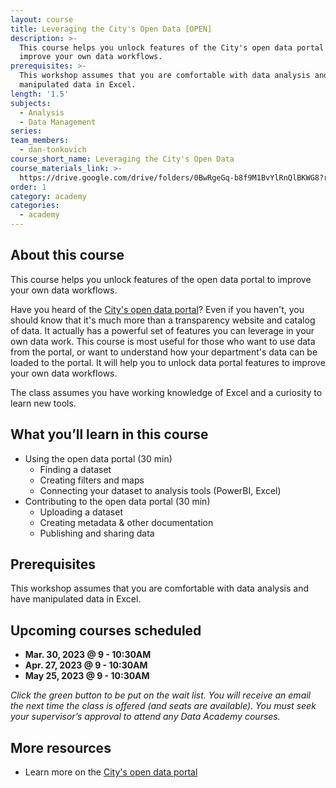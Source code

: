 ```yaml
---
layout: course
title: Leveraging the City's Open Data [OPEN]
description: >-
  This course helps you unlock features of the City's open data portal to
  improve your own data workflows.
prerequisites: >-
  This workshop assumes that you are comfortable with data analysis and have
  manipulated data in Excel.
length: '1.5'
subjects:
  - Analysis
  - Data Management
series:
team_members:
  - dan-tonkovich
course_short_name: Leveraging the City's Open Data
course_materials_link: >-
  https://drive.google.com/drive/folders/0BwRgeGq-b8f9M1BvYlRnQlBKWG8?resourcekey=0-8pXikwPKUP_fBx8RmS4uDg&usp=share_link
order: 1
category: academy
categories:
  - academy
---
```

## About this course

This course helps you unlock features of the open data portal to improve your own data workflows.

Have you heard of the [City's open data portal](https://data.sfgov.org)? Even if you haven't, you should know that it's much more than a transparency website and catalog of data. It actually has a powerful set of features you can leverage in your own data work. This course is most useful for those who want to use data from the portal, or want to understand how your department's data can be loaded to the portal. It will help you to unlock data portal features to improve your own data workflows.

The class assumes you have working knowledge of Excel and a curiosity to learn new tools.

## What you’ll learn in this course

* Using the open data portal (30 min)
  * Finding a dataset
  * Creating filters and maps
  * Connecting your dataset to analysis tools (PowerBI, Excel)
* Contributing to the open data portal (30 min)
  * Uploading a dataset
  * Creating metadata & other documentation
  * Publishing and sharing data

## Prerequisites

This workshop assumes that you are comfortable with data analysis and have manipulated data in Excel.

## Upcoming courses scheduled

* **Mar. 30, 2023 @ 9 - 10:30AM**
* **Apr. 27, 2023 @ 9 - 10:30AM**
* **May 25, 2023 @ 9 - 10:30AM**

*Click the green button to be put on the wait list. You will receive an email the next time the class is offered (and seats are available). You must seek your supervisor’s approval to attend any Data Academy courses.*

## More resources

* Learn more on the [City's open data portal](https://data.sfgov.org)